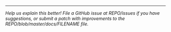 
***

_Help us explain this better! File a GitHub issue at REPO/issues if you have suggestions, or submit a patch with improvements to the REPO/blob/master/docs/FILENAME file._
